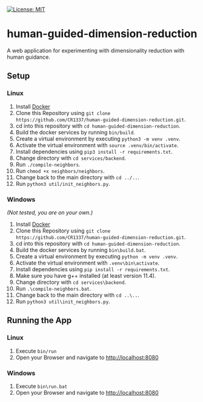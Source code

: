 [![License: MIT](https://img.shields.io/badge/License-MIT-yellow.svg)](https://github.com/CR1337/human-guided-dimension-reduction/blob/main/LICENSE)

# human-guided-dimension-reduction

A web application for experimenting with dimensionality reduction with human guidance.

## Setup

### Linux

1. Install [Docker](https://docs.docker.com/desktop/install/linux-install/)
2. Clone this Repository using `git clone https://github.com/CR1337/human-guided-dimension-reduction.git`.
3. cd into this repository with `cd human-guided-dimension-reduction`.
4. Build the docker services by running `bin/build`.
5. Create a virtual environment by executing `python3 -m venv .venv`.
6. Activate the virtual environment with `source .venv/bin/activate`.
7. Install dependencies using `pip3 install -r requirements.txt`.
8. Change directory with `cd services/backend`.
9. Run `./compile-neighbors`.
10. Run `chmod +x neighbors/neighbors`.
11. Change back to the main directory with `cd ../..`.
12. Run `python3 util/init_neighbors.py`.

### Windows
_(Not tested, you are on your own.)_

1. Install [Docker](https://docs.docker.com/desktop/install/windows-install/)
2. Clone this Repository using `git clone https://github.com/CR1337/human-guided-dimension-reduction.git`.
3. cd into this repository with `cd human-guided-dimension-reduction`.
4. Build the docker services by running `bin\build.bat`.
5. Create a virtual environment by executing `python -m venv .venv`.
6. Activate the virtual environment with `.venv\bin\activate`.
7. Install dependencies using `pip install -r requirements.txt`.
8. Make sure you have g++ installed (at least version 11.4).
9. Change directory with `cd services\backend`.
10. Run `.\compile-neighbors.bat`.
11. Change back to the main directory with `cd ..\..`.
12. Run `python3 util\init_neighbors.py`.

## Running the App

### Linux

1. Execute `bin/run`
2. Open your Browser and navigate to [http://localhost:8080](http://localhost:8080)

### Windows

1. Execute `bin\run.bat`
2. Open your Browser and navigate to [http://localhost:8080](http://localhost:8080)
